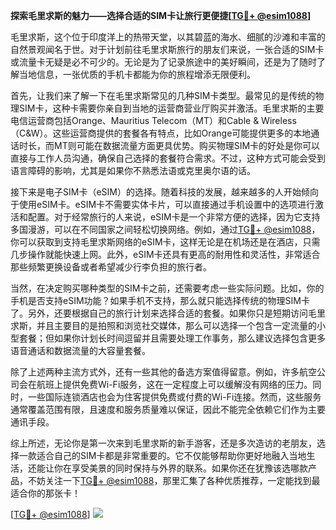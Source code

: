 **探索毛里求斯的魅力——选择合适的SIM卡让旅行更便捷[[TG💪+ @esim1088](https://t.me/s/esim1088)]**

毛里求斯，这个位于印度洋上的热带天堂，以其碧蓝的海水、细腻的沙滩和丰富的自然景观闻名于世。对于计划前往毛里求斯旅行的朋友们来说，一张合适的SIM卡或流量卡无疑是必不可少的。无论是为了记录旅途中的美好瞬间，还是为了随时了解当地信息，一张优质的手机卡都能为你的旅程增添无限便利。

首先，让我们来了解一下在毛里求斯常见的几种SIM卡类型。最常见的是传统的物理SIM卡，这种卡需要你亲自到当地的运营商营业厅购买并激活。毛里求斯的主要电信运营商包括Orange、Mauritius Telecom（MT）和Cable & Wireless（C&W）。这些运营商提供的套餐各有特点，比如Orange可能提供更多的本地通话时长，而MT则可能在数据流量方面更具优势。购买物理SIM卡的好处是你可以直接与工作人员沟通，确保自己选择的套餐符合需求。不过，这种方式可能会受到语言障碍的影响，尤其是如果你不熟悉法语或克里奥尔语的话。

接下来是电子SIM卡（eSIM）的选择。随着科技的发展，越来越多的人开始倾向于使用eSIM卡。eSIM卡不需要实体卡片，可以直接通过手机设置中的选项进行激活和配置。对于经常旅行的人来说，eSIM卡是一个非常方便的选择，因为它支持多国漫游，可以在不同国家之间轻松切换网络。例如，通过[TG💪+ @esim1088](https://t.me/s/esim1088)，你可以获取到支持毛里求斯网络的eSIM卡，这样无论是在机场还是在酒店，只需几步操作就能快速上网。此外，eSIM卡还具有更高的耐用性和灵活性，非常适合那些频繁更换设备或者希望减少行李负担的旅行者。

当然，在决定购买哪种类型的SIM卡之前，还需要考虑一些实际问题。比如，你的手机是否支持eSIM功能？如果手机不支持，那么就只能选择传统的物理SIM卡了。另外，还要根据自己的旅行计划来选择合适的套餐。如果你只是短期访问毛里求斯，并且主要目的是拍照和浏览社交媒体，那么可以选择一个包含一定流量的小型套餐；但如果你计划长时间逗留并且需要处理工作事务，那么建议选择包含更多语音通话和数据流量的大容量套餐。

除了上述两种主流方式外，还有一些其他的备选方案值得留意。例如，许多航空公司会在航班上提供免费Wi-Fi服务，这在一定程度上可以缓解没有网络的压力。同时，一些国际连锁酒店也会为住客提供免费或付费的Wi-Fi连接。然而，这些服务通常覆盖范围有限，且速度和服务质量难以保证，因此不能完全依赖它们作为主要通讯手段。

综上所述，无论你是第一次来到毛里求斯的新手游客，还是多次造访的老朋友，选择一款适合自己的SIM卡都是非常重要的。它不仅能够帮助你更好地融入当地生活，还能让你在享受美景的同时保持与外界的联系。如果你还在犹豫该选哪款产品，不妨关注一下[TG💪+ @esim1088](https://t.me/s/esim1088)，那里汇集了各种优质推荐，一定能找到最适合你的那张卡！

[[TG💪+ @esim1088](https://t.me/s/esim1088)] ![](https://i.postimg.cc/4NQfJmqS/Snipaste-2025-05-13-00-14-12.png)
